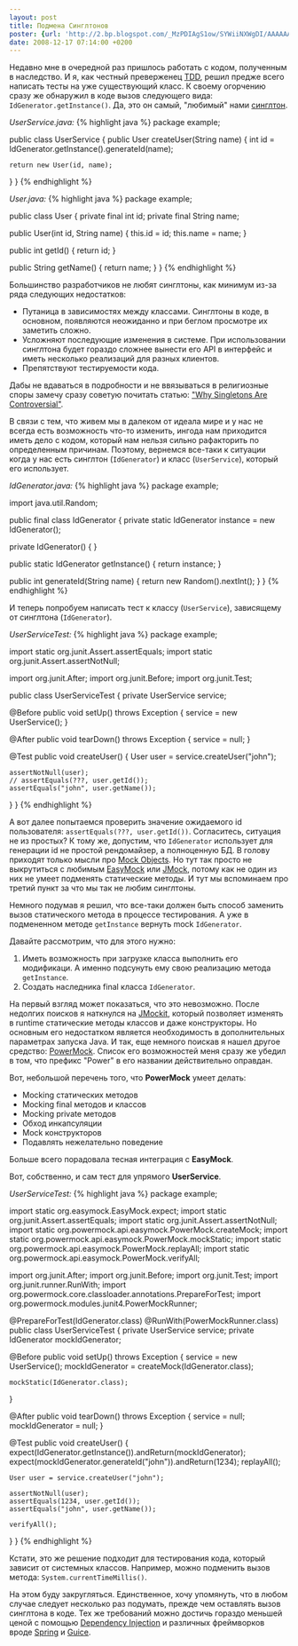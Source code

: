 ```yaml
---
layout: post
title: Подмена Синглтонов
poster: {url: 'http://2.bp.blogspot.com/_MzPDIAgS1ow/SYWiiNXWgDI/AAAAAAAAJr4/rMPEwUK1HsM/s320/sngleton.jpg', width: '320px', height: '234px'}
date: 2008-12-17 07:14:00 +0200
---
```

Недавно мне в очередной раз пришлось работать с кодом, полученным в наследство. И я, как честный преверженец [TDD][1], решил предже всего написать тесты на уже существующий класс. К своему огорчению сразу же обнаружил в коде вызов следующего вида: `IdGenerator.getInstance()`. Да, это он самый, \"любимый\" нами [синглтон][2].


*UserService.java:*
{% highlight java %}
package example;

public class UserService {
  public User createUser(String name) {
    int id = IdGenerator.getInstance().generateId(name);

    return new User(id, name);
  }
}
{% endhighlight %}
  
*User.java:*
{% highlight java %}
package example;

public class User {
  private final int id;
  private final String name;

  public User(int id, String name) {
    this.id = id;
    this.name = name;
  }

  public int getId() {
    return id;
  }

  public String getName() {
    return name;
  }
}
{% endhighlight %}
  
Большинство разработчиков не любят синглтоны, как минимум из-за ряда следующих недостатков:

* Путаница в зависимостях между классами. Синглтоны в коде, в основном, появляются неожиданно и при беглом просмотре их заметить сложно.
* Усложняют последующие изменения в системе. При использовании синглтона будет гораздо сложнее вынести его API в интерфейс и иметь несколько реализаций для разных клиентов.
* Препятствуют тестируемости кода.

Дабы не вдаваться в подробности и не ввязываться в религиозные споры замечу сразу советую почитать статью: [\"Why Singletons Are Controversial\"][3].  
  
В связи с тем, что живем мы в далеком от идеала мире и у нас не всегда есть возможность что-то изменить, ингода нам приходится иметь дело с кодом, который нам нельзя сильно рафакторить по определенным причинам. Поэтому, вернемся все-таки к ситуации когда у нас есть синглтон (`IdGenerator`) и класс (`UserService`), который его использует.  
  
*IdGenerator.java:*
{% highlight java %}
package example;

import java.util.Random;

public final class IdGenerator {
  private static IdGenerator instance = new IdGenerator();

  private IdGenerator() {
  }

  public static IdGenerator getInstance() {
    return instance;
  }

  public int generateId(String name) {
    return new Random().nextInt();
  }
}
{% endhighlight %}
  
И теперь попробуем написать тест к классу (`UserService`), зависящему от синглтона (`IdGenerator`).  
  
*UserServiceTest:*
{% highlight java %}
package example;

import static org.junit.Assert.assertEquals;
import static org.junit.Assert.assertNotNull;

import org.junit.After;
import org.junit.Before;
import org.junit.Test;

public class UserServiceTest {
  private UserService service;

  @Before
  public void setUp() throws Exception {
    service = new UserService();
  }

  @After
  public void tearDown() throws Exception {
    service = null;
  }

  @Test
  public void createUser() {
    User user = service.createUser("john");

    assertNotNull(user);
    // assertEquals(???, user.getId());
    assertEquals("john", user.getName());
  }
}
{% endhighlight %}
  
А вот далее попытаемся проверить значение ожидаемого id пользователя: `assertEquals(???, user.getId())`. Согласитесь, ситуация не из простых? К тому же, допустим, что `IdGenerator` использует для генерации id не простой рендомайзер, а полноценную БД. В голову приходят только мысли про [Mock Objects][4]. Но тут так просто не выкрутиться с любимым [EasyMock][5] или [JMock][6], потому как не один из них не умеет подменять статические методы. И тут мы вспоминаем про третий пункт за что мы так не любим синглтоны.  
  
Немного подумав я решил, что все-таки должен быть способ заменить вызов статического метода в процессе тестирования. А уже в подмененном методе `getInstance` вернуть mock `IdGenerator`.  
  
Давайте рассмотрим, что для этого нужно:

1.  Иметь возможность при загрузке класса выполнить его модификаци. А именно подсунуть ему свою реализацию метода `getInstance`.
2.  Создать наследника final класса `IdGenerator`.

  
На первый взгляд может показаться, что это невозможно. После недолгих поисков я наткнулся на [JMockit][7], который позволяет изменять в runtime статические методы классов и даже конструкторы. Но основным его недостатком является необходимость в дополнительных параметрах запуска Java. И так, еще немного поискав я нашел другое средство: [PowerMock][8]. Список его возможностей меня сразу же убедил в том, что префикс \"Power\" в его названии действительно оправдан.  
  
Вот, небольшой перечень того, что **PowerMock** умеет делать:

* Mocking статических методов
* Mocking final методов и классов
* Mocking private методов
* Обход инкапсуляции
* Mock конструкторов
* Подавлять нежелательно поведение

  
Больше всего порадовала тесная интеграция с **EasyMock**.  
  
Вот, собственно, и сам тест для упрямого **UserService**.  
  
*UserServiceTest:*
{% highlight java %}
package example;

import static org.easymock.EasyMock.expect;
import static org.junit.Assert.assertEquals;
import static org.junit.Assert.assertNotNull;
import static org.powermock.api.easymock.PowerMock.createMock;
import static org.powermock.api.easymock.PowerMock.mockStatic;
import static org.powermock.api.easymock.PowerMock.replayAll;
import static org.powermock.api.easymock.PowerMock.verifyAll;

import org.junit.After;
import org.junit.Before;
import org.junit.Test;
import org.junit.runner.RunWith;
import org.powermock.core.classloader.annotations.PrepareForTest;
import org.powermock.modules.junit4.PowerMockRunner;

@PrepareForTest(IdGenerator.class)
@RunWith(PowerMockRunner.class)
public class UserServiceTest {
  private UserService service;
  private IdGenerator mockIdGenerator;

  @Before
  public void setUp() throws Exception {
    service = new UserService();
    mockIdGenerator = createMock(IdGenerator.class);

    mockStatic(IdGenerator.class);
  }

  @After
  public void tearDown() throws Exception {
    service = null;
    mockIdGenerator = null;
  }

  @Test
  public void createUser() {
    expect(IdGenerator.getInstance()).andReturn(mockIdGenerator);
    expect(mockIdGenerator.generateId("john")).andReturn(1234);
    replayAll();

    User user = service.createUser("john");

    assertNotNull(user);
    assertEquals(1234, user.getId());
    assertEquals("john", user.getName());

    verifyAll();
  }
}
{% endhighlight %}
  
Кстати, это же решение подходит для тестирования кода, который зависит от системных классов. Например, можно подменить вызов метода: ``System.currentTimeMillis()``.  
  
На этом буду закругляться. Единственное, хочу упомянуть, что в любом случае следует несколько раз подумать, прежде чем оставлять вызов синглтона в коде. Тех же требований можно достичь гораздо меньшей ценой с помощью [Dependency Injection][9] и различных фреймворков вроде [Spring][10] и [Guice][11].

[1]: http://en.wikipedia.org/wiki/Test-driven_development 
[2]: http://ru.wikipedia.org/wiki/%D0%9E%D0%B4%D0%B8%D0%BD%D0%BE%D1%87%D0%BA%D0%B0_%28%D1%88%D0%B0%D0%B1%D0%BB%D0%BE%D0%BD_%D0%BF%D1%80%D0%BE%D0%B5%D0%BA%D1%82%D0%B8%D1%80%D0%BE%D0%B2%D0%B0%D0%BD%D0%B8%D1%8F%29 
[3]: http://code.google.com/p/google-singleton-detector/wiki/WhySingletonsAreControversial 
[4]: http://en.wikipedia.org/wiki/Mock_object 
[5]: http://www.easymock.org/ 
[6]: http://www.jmock.org/ 
[7]: https://jmockit.dev.java.net/ 
[8]: http://code.google.com/p/powermock/ 
[9]: http://en.wikipedia.org/wiki/Dependency_injection 
[10]: http://www.springsource.org/ 
[11]: http://code.google.com/p/google-guice/ 
